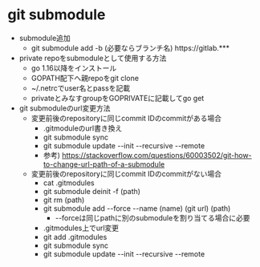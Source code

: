 # git submodule

* submodule追加
  * git submodule add -b (必要ならブランチ名) https://gitlab.***
* private repoをsubmoduleとして使用する方法
  * go 1.16以降をインストール
  * GOPATH配下へ親repoをgit clone
  * ~/.netrcでuser名とpassを記載
  * privateとみなすgroupをGOPRIVATEに記載してgo get
* git submoduleのurl変更方法
  * 変更前後のrepositoryに同じcommit IDのcommitがある場合
    * .gitmoduleのurl書き換え
    * git submodule sync
    * git submodule update --init --recursive --remote
    * 参考) https://stackoverflow.com/questions/60003502/git-how-to-change-url-path-of-a-submodule
  * 変更前後のrepositoryに同じcommit IDのcommitがない場合
    * cat .gitmodules
    * git submodule deinit -f (path)
    * git rm (path)
    * git submodule add --force --name (name) (git url) (path)
      * --forceは同じpathに別のsubmoduleを割り当てる場合に必要
    * .gitmodules上でurl変更
    * git add .gitmodules
    * git submodule sync
    * git submodule update --init --recursive --remote